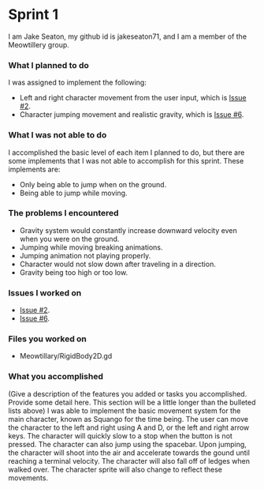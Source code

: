 # Sprint 1

I am Jake Seaton, my github id is jakeseaton71, and I am a member of the Meowtillery group.

### What I planned to do
I was assigned to implement the following:
* Left and right character movement from the user input, which is [Issue #2](https://github.com/Jazny/Meowtillary/issues/2).
* Character jumping movement and realistic gravity, which is [Issue #6](https://github.com/Jazny/Meowtillary/issues/6).

### What I was not able to do
I accomplished the basic level of each item I planned to do, but there are some implements that I was not able to accomplish for this sprint.
These implements are:
* Only being able to jump when on the ground.
* Being able to jump while moving. 

### The problems I encountered
* Gravity system would constantly increase downward velocity even when you were on the ground.
* Jumping while moving breaking animations.
* Jumping animation not playing properly.
* Character would not slow down after traveling in a direction.
* Gravity being too high or too low.

### Issues I worked on
* [Issue #2](https://github.com/Jazny/Meowtillary/issues/2).
* [Issue #6](https://github.com/Jazny/Meowtillary/issues/6).

### Files you worked on
* Meowtillary/RigidBody2D.gd

### What you accomplished
(Give a description of the features you added or tasks you accomplished. Provide some detail here. This section will be a little longer than the bulleted lists above) 
I was able to implement the basic movement system for the main character, known as Squango for the time being. The user can move the character to the left
and right using A and D, or the left and right arrow keys. The character will quickly slow to a stop when the button is not pressed. The character can
also jump using the spacebar. Upon jumping, the character will shoot into the air and accelerate towards the gound until reaching a terminal velocity.
The character will also fall off of ledges when walked over. The character sprite will also change to reflect these movements.